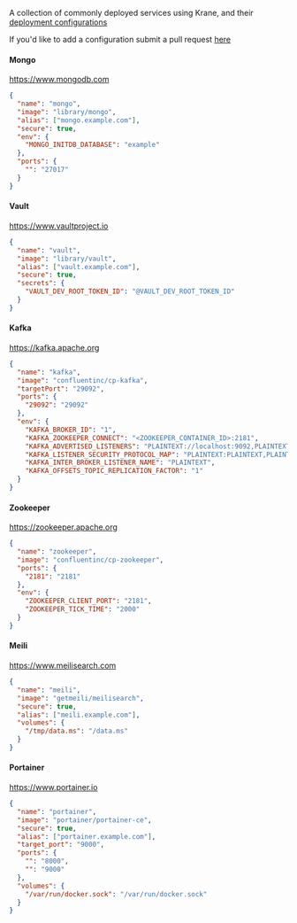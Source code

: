 A collection of commonly deployed services using Krane, and their [deployment configurations](http://krane.sh/#/docs/deployment)

If you'd like to add a configuration submit a pull request [here](https://github.com/krane/krane/tree/master/docs/docs/example-configs.md)

#### Mongo 

https://www.mongodb.com

```json
{
  "name": "mongo",
  "image": "library/mongo",
  "alias": ["mongo.example.com"],
  "secure": true,
  "env": {
    "MONGO_INITDB_DATABASE": "example"
  },
  "ports": {
    "": "27017"
  }
}
```

#### Vault
 
https://www.vaultproject.io

```json
{
  "name": "vault",
  "image": "library/vault",
  "alias": ["vault.example.com"],
  "secure": true,
  "secrets": {
    "VAULT_DEV_ROOT_TOKEN_ID": "@VAULT_DEV_ROOT_TOKEN_ID"
  }
}
```

#### Kafka

https://kafka.apache.org

```json
{
  "name": "kafka",
  "image": "confluentinc/cp-kafka",
  "targetPort": "29092",
  "ports": {
    "29092": "29092"
  },
  "env": {
    "KAFKA_BROKER_ID": "1",
    "KAFKA_ZOOKEEPER_CONNECT": "<ZOOKEEPER_CONTAINER_ID>:2181",
    "KAFKA_ADVERTISED_LISTENERS": "PLAINTEXT://localhost:9092,PLAINTEXT_HOST://localhost:29092",
    "KAFKA_LISTENER_SECURITY_PROTOCOL_MAP": "PLAINTEXT:PLAINTEXT,PLAINTEXT_HOST:PLAINTEXT",
    "KAFKA_INTER_BROKER_LISTENER_NAME": "PLAINTEXT",
    "KAFKA_OFFSETS_TOPIC_REPLICATION_FACTOR": "1"
  }
}
```

#### Zookeeper

https://zookeeper.apache.org

```json
{
  "name": "zookeeper",
  "image": "confluentinc/cp-zookeeper",
  "ports": {
    "2181": "2181"
  },
  "env": {
    "ZOOKEEPER_CLIENT_PORT": "2181",
    "ZOOKEEPER_TICK_TIME": "2000"
  }
}
```

#### Meili

https://www.meilisearch.com

```json
{
  "name": "meili",
  "image": "getmeili/meilisearch",
  "secure": true,
  "alias": ["meili.example.com"],
  "volumes": {
    "/tmp/data.ms": "/data.ms"
  }
}
```

#### Portainer

https://www.portainer.io

```json
{
  "name": "portainer",
  "image": "portainer/portainer-ce",
  "secure": true,
  "alias": ["portainer.example.com"],
  "target_port": "9000",
  "ports": {
    "": "8000",
    "": "9000"
  },
  "volumes": {
    "/var/run/docker.sock": "/var/run/docker.sock"
  }
}
```